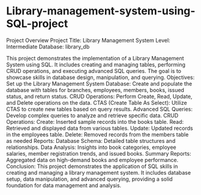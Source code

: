 # Library-management-system-using-SQL-project
Project Overview
Project Title: Library Management System
Level: Intermediate
Database: library_db

This project demonstrates the implementation of a Library Management System using SQL. It includes creating and managing tables, performing CRUD operations, and executing advanced SQL queries. The goal is to showcase skills in database design, manipulation, and querying.
Objectives:
Set up the Library Management System Database: Create and populate the database with tables for branches, employees, members, books, issued status, and return status.
CRUD Operations: Perform Create, Read, Update, and Delete operations on the data.
CTAS (Create Table As Select): Utilize CTAS to create new tables based on query results.
Advanced SQL Queries: Develop complex queries to analyze and retrieve specific data.
CRUD Operations:
Create: Inserted sample records into the books table.
Read: Retrieved and displayed data from various tables.
Update: Updated records in the employees table.
Delete: Removed records from the members table as needed
Reports:
Database Schema: Detailed table structures and relationships.
Data Analysis: Insights into book categories, employee salaries, member registration trends, and issued books.
Summary Reports: Aggregated data on high-demand books and employee performance.
Conclusion:
This project demonstrates the application of SQL skills in creating and managing a library management system. It includes database setup, data manipulation, and advanced querying, providing a solid foundation for data management and analysis.
